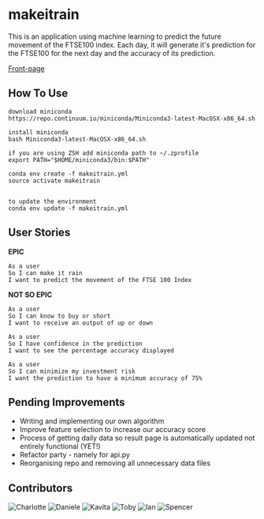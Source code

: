 # makeitrain

This is an application using machine learning to predict the future movement of the FTSE100 index. Each day, it will generate it's prediction for the FTSE100 for the next day and the accuracy of its prediction.

[Front-page](http://i.imgur.com/Kx4rBEa.jpg)

## How To Use
```
download miniconda
https://repo.continuum.io/miniconda/Miniconda3-latest-MacOSX-x86_64.sh

install miniconda
bash Miniconda3-latest-MacOSX-x86_64.sh

if you are using ZSH add miniconda path to ~/.zprofile
export PATH="$HOME/miniconda3/bin:$PATH"

conda env create -f makeitrain.yml
source activate makeitrain


to update the environment
conda env update -f makeitrain.yml
```

## User Stories

**EPIC**
```
As a user
So I can make it rain
I want to predict the movement of the FTSE 100 Index
```
**NOT SO EPIC**
 ```
 As a user
 So I can know to buy or short
 I want to receive an output of up or down
 ```

 ```
 As a user
 So I have confidence in the prediction
 I want to see the percentage accuracy displayed
 ```

 ```
 As a user
 So I can minimize my investment risk
 I want the prediction to have a minimum accuracy of 75%
 ```

## Pending Improvements
* Writing and implementing our own algorithm
* Improve feature selection to increase our accuracy score
* Process of getting daily data so result page is automatically updated not entirely functional (YET!)
* Refactor party - namely for api.py
* Reorganising repo and removing all unnecessary data files

## Contributors
![Charlotte](www.github.com/charlieafea)
![Daniele](www.github.com/y0m0)
![Kavita](www.github.com/spencerbf)
![Toby](www.github.com/tobywinter)
![Ian](www.github.com/Simo72)
![Spencer](www.github.com/)
